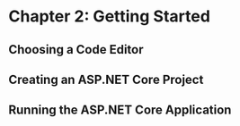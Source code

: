 # Chapter 2: Getting Started

## Choosing a Code Editor
## Creating an ASP.NET Core Project
## Running the ASP.NET Core Application